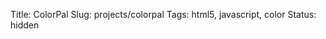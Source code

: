 Title: ColorPal
Slug: projects/colorpal
Tags: html5, javascript, color
Status: hidden

<div id="cp-repo"></div>

<script src="/static/js/repo.js"></script>
<script>
    $(function() {
        $('#cp-repo').repo({
            user: 'mwcz',
            name: 'ColorPal'
        });
    });
</script>
